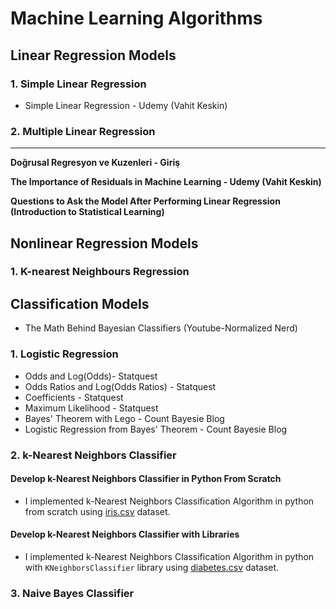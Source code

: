 
# Machine Learning Algorithms

## Linear Regression Models
### 1. Simple Linear Regression
* Simple Linear Regression - Udemy (Vahit Keskin)

### 2. Multiple Linear Regression

____

**Doğrusal Regresyon ve Kuzenleri - Giriş**

**The Importance of Residuals in Machine Learning - Udemy (Vahit Keskin)** 

**Questions to Ask the Model After Performing Linear Regression (Introduction to Statistical Learning)**



## Nonlinear Regression Models
### 1. K-nearest Neighbours Regression

## Classification Models

* The Math Behind Bayesian Classifiers (Youtube-Normalized Nerd)
### 1. Logistic Regression 

* Odds and Log(Odds)- Statquest
* Odds Ratios and Log(Odds Ratios) - Statquest
* Coefficients - Statquest
* Maximum Likelihood - Statquest
* Bayes' Theorem with Lego - Count Bayesie Blog
* Logistic Regression from Bayes' Theorem - Count Bayesie Blog

### 2. k-Nearest Neighbors Classifier

#### Develop k-Nearest Neighbors Classifier in Python From Scratch
* I implemented k-Nearest Neighbors Classification Algorithm in python from scratch using [iris.csv](https://www.kaggle.com/uciml/iris) dataset.

#### Develop k-Nearest Neighbors Classifier with Libraries
* I implemented k-Nearest Neighbors Classification Algorithm in python with `KNeighborsClassifier` library using [diabetes.csv](https://www.kaggle.com/saurabh00007/diabetescsv) dataset.

### 3. Naive Bayes Classifier
